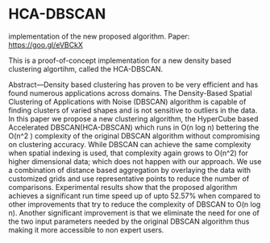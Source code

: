 # HCA-DBSCAN
implementation of the new proposed algorithm.
Paper: https://goo.gl/eVBCkX 

This is a proof-of-concept implementation for a new density based clustering algortihm, called the HCA-DBSCAN.

Abstract—Density based clustering has proven to be very efficient and has found numerous applications across domains. The Density-Based Spatial Clustering of Applications with Noise (DBSCAN) algorithm is capable of finding clusters of varied shapes and is not sensitive to outliers in the data. In this paper we propose a new clustering algorithm, the HyperCube based Accelerated DBSCAN(HCA-DBSCAN) which runs in O(n log n) bettering the O(n^2 ) complexity of the original DBSCAN algorithm without compromising on clustering accuracy. While DBSCAN can achieve the same complexity when spatial indexing is used, that complexity again grows to O(n^2) for higher dimensional data; which does not happen with our approach. We use a combination of distance based aggregation by overlaying the data with customized grids and use representative points to reduce the number of comparisons. Experimental results show that the proposed algorithm achieves a significant run time speed up of upto 52.57% when compared to other improvements that try to reduce the complexity of DBSCAN to O(n log n). Another significant improvement is that we eliminate the need for one of the two input parameters needed by the original DBSCAN algorithm thus making it more accessible to non expert users.
